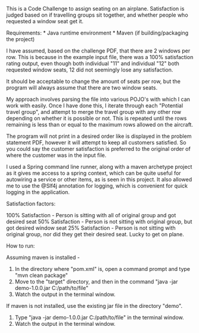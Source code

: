 This is a Code Challenge to assign seating on an airplane. Satisfaction is judged based on
if travelling groups sit together, and whether people who requested a window seat get it.

Requirements:
    * Java runtime environment
    * Maven (if building/packaging the project)

I have assumed, based on the challenge PDF, that there are 2 windows per row. This is because
in the example input file, there was a 100% satisfaction rating output, even though both
individual "11" and individual "12" both requested window seats, 12 did not seemingly lose
any satisfaction.

It should be acceptable to change the amount of seats per row, but the program will always assume
that there are two window seats.

My approach involves parsing the file into various POJO's with which I can work with easily.
Once I have done this, I iterate through each "Potential travel group", and attempt to merge
the travel group with any other row depending on whether it is possible or not. This is repeated
until the rows remaining is less than or equal to the maximum rows allowed on the aircraft.

The program will not print in a desired order like is displayed in the problem statement PDF,
however it will attempt to keep all customers satisfied. So you could say the customer satisfaction
is preferred to the original order of where the customer was in the input file.

I used a Spring command line runner, along with a maven archetype project as it gives me access
to a spring context, which can be quite useful for autowiring a service or other items, as is
seen in this project. It also allowed me to use the @Slf4j annotation for logging, which is
convenient for quick logging in the application.

Satisfaction factors:

100% Satisfaction - Person is sitting with all of original group and got desired seat
50% Satisfaction - Person is not sitting with original group, but got desired window seat
25% Satisfaction - Person is not sitting with original group, nor did they get their desired seat. Lucky to get on plane.

How to run:

Assuming maven is installed -
1. In the directory where "pom.xml" is, open a command prompt and type "mvn clean package"
2. Move to the "target" directory, and then in the command "java -jar demo-1.0.0.jar C:/path/to/file"
3. Watch the output in the terminal window.

If maven is not installed, use the existing jar file in the directory "demo".
1. Type "java -jar demo-1.0.0.jar C:/path/to/file" in the terminal window.
2. Watch the output in the terminal window.